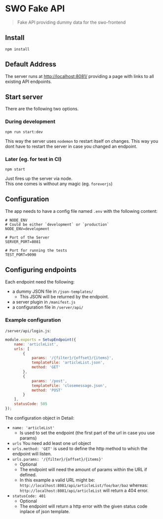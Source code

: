 # SWO Fake API

> Fake API providing dummy data for the swo-frontend

## Install

```
npm install
```

## Default Address
The server runs at <http://localhost:8081/> providing a page with links to all existing API endpoints.

## Start server

There are the following two options.

### During development

```
npm run start:dev
```

This way the server uses `nodemon` to restart itself on changes. 
This way you dont have to restart the server in case you changed an endpoint. 


### Later (eg. for test in CI)

```
npm start
```

Just fires up the server via node.  
This one comes is without any magic (eg. `foreverjs`)

## Configuration

The app needs to have a config file named `.env` with the following content:

```dosini
# NODE_ENV
# Could be either `development` or `production`
NODE_ENV=development

# Port of the Server
SERVER_PORT=8081

# Port for running the tests
TEST_PORT=9090
```

## Configuring endpoints

Each endpoint need the following:

* a dummy JSON file in `/json-templates/`
	* This JSON will be returned by the endpoint.
* a server plugin in `/manifest.js`
* a configuration file in `/server/api/`

### Example configuration

`/server/api/login.js`:

```js
module.exports = SetupEndpoint({
    name: 'articleList',
    urls: [
        {
            params: '/{filter}/{offset}/{items}',
            templateFile: 'articleList.json',
            method: 'GET'
        },
        {
            params: '/post',
            templateFile: 'closemessage.json',
            method: 'POST'
        }
    ],
    statusCode: 505
});
```

The configuration object in Detail:

* `name: 'articleList'`  
	* Is used to set the endpoint (the first part of the url in case you use params)
* `urls` You need add least one url object
* `urls.method: 'GET'` is used to define the http method to which the endpoint will listen.
* `urls.params: '/{filter}/{offset}/{items}'`
	* Optional
	* The endpoint will need the amount of params within the URL if defined.
	* In this example a valid URL might be:
	  `http://localhost:8081/api/articleList/foo/bar/baz`
	  whereas:
	  `http://localhost:8081/api/articleList` will return a 404 error.
* `statusCode: 401`
	* Optional
	* The endpoint will return a http error with the given status code inplace of json template.



